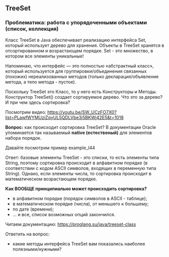 ## TreeSet 

### Проблематика: работа с упорядоченными объектами (список, коллекция)
Класс TreeSet в Java обеспечивает реализацию интерфейса Set, который использует дерево для хранения. 
Объекты в TreeSet хранятся в отсортированном и возрастающем порядке.
Set - это множество, в котором все элементы уникальные!

Напоминаю, что интерфейс — это полностью «абстрактный класс», который используется для 
группировки/объединения связанных (похожих) нереализованных методов
(только декларация/объявление метода, а тело метода - пустое).

Поскольку TreeSet это Класс, то у него есть Конструкторы и Методы.
Конструктор TreeSet() создает сортируемое дерево.
Что это за дерево? И при чем здесь сортировка?

Посмотрим видео:
https://youtu.be/SW_UCzFO7X0?list=PLawfWYMUziZqyUL5QDLVbe3j5BKWj42E5&t=1018 

**Вопрос:** как происходит сортировка TreeSet?
В документации Oracle упоминается так называемый **native (естественый)**
для элементов набора порядок.

Давайте посмотрим пример example_l44

Ответ: базовые элементы TreeSet - это списки, то есть элементы типа String, поэтому сортировка 
происходит в алфавитном порядке (в соответствии с кодом ASCII символов, входящих в переменную типа String).
Однако, если элементы числа, то сортировка происходит в математическом возрастающем порядке.

**Как ВООБЩЕ принципиально может происходить сортировка?**
- в алфавитном порядке (порядок символов в ASCII - таблице);
- в математическом порядке (числа), от меньшего к большему;
- по дате (времени);
- ... и все, список возможных опций закончился.

Читаем документацию:
https://proglang.su/java/treeset-class

Ответить на вопрос:
- какие методы интерфейса TreeSet вам показались наиболее полезными/нужными?



